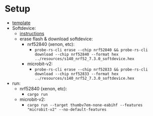 # Setup

* [template](https://github.com/titanclass/embassy-start)
* Softdevice:
  * [instructions](https://github.com/embassy-rs/nrf-softdevice)
  * erase flash & download softdevice:
    * nrf52840 (xenon, etc):
      * `probe-rs-cli erase --chip nrf52840 && probe-rs-cli download --chip nrf52840 --format hex  ../resources/s140_nrf52_7.3.0_softdevice.hex`
    * microbit-v2:
      * `probe-rs-cli erase --chip nrf52833 && probe-rs-cli download --chip nrf52833 --format hex  ../resources/s140_nrf52_7.3.0_softdevice.hex`
* run:
  * nrf52840 (xenon, etc):
    * `cargo run`
  * microbit-v2:
    * `cargo run --target thumbv7em-none-eabihf --features "microbit-v2" --no-default-features`
  